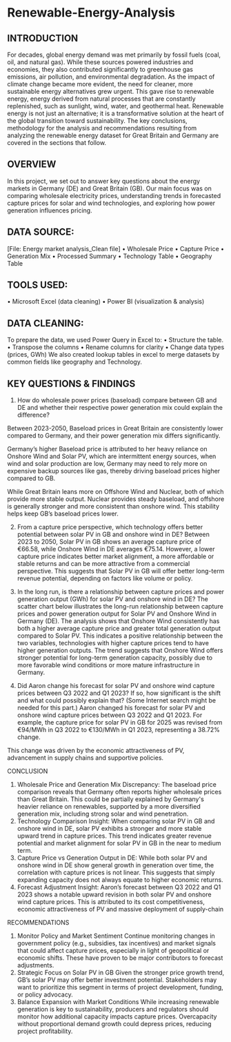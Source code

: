 # Renewable-Energy-Analysis

## INTRODUCTION
For decades, global energy demand was met primarily by fossil fuels (coal, oil, and natural gas). While these sources powered industries and economies, they also contributed significantly to greenhouse gas emissions, air pollution, and environmental degradation.
As the impact of climate change became more evident, the need for cleaner, more sustainable energy alternatives grew urgent. This gave rise to renewable energy, energy derived from natural processes that are constantly replenished, such as sunlight, wind, water, and geothermal heat.
Renewable energy is not just an alternative; it is a transformative solution at the heart of the global transition toward sustainability. 
The key conclusions, methodology for the analysis and recommendations resulting from analyzing the renewable energy dataset for Great Britain and Germany are covered in the sections that follow. 

## OVERVIEW
In this project, we set out to answer key questions about the energy markets in Germany (DE) and Great Britain (GB). Our main focus was on comparing wholesale electricity prices, understanding trends in forecasted capture prices for solar and wind technologies, and exploring how power generation influences pricing.

## DATA SOURCE:
[File: Energy market analysis_Clean file]
•	Wholesale Price
•	Capture Price
•	Generation Mix
•	Processed Summary
•	Technology Table
•	Geography Table


## TOOLS USED:
•	Microsoft Excel (data cleaning)
•	Power BI (visualization & analysis)

## DATA CLEANING:
To prepare the data, we used Power Query in Excel to:
•	Structure the table.
•	Transpose the columns
•	Rename columns for clarity
•	Change data types (prices, GWh)
We also created lookup tables in excel to merge datasets by common fields like geography and Technology.

## KEY QUESTIONS & FINDINGS
1.	How do wholesale power prices (baseload) compare between GB and DE and whether their respective power generation mix could explain the difference?

Between 2023-2050, Baseload prices in Great Britain are consistently lower compared to Germany, and their power generation mix differs significantly. 


Germany’s higher Baseload price is attributed to her heavy reliance on Onshore Wind and Solar PV, which are intermittent energy sources, when wind and solar production are low, Germany may need to rely more on expensive backup sources like gas, thereby driving baseload prices higher compared to GB.
 
 While Great Britain leans more on Offshore Wind and Nuclear, both of which provide more stable output. Nuclear provides steady baseload, and offshore is generally stronger and more consistent than onshore wind. This stability helps keep GB’s baseload prices lower.
 




2.	From a capture price perspective, which technology offers better potential between solar PV in GB and onshore wind in DE? 
Between 2023 to 2050, Solar PV in GB shows an average capture price of €66.58, while Onshore Wind in DE averages €75.14.  However, a lower capture price indicates better market alignment, a more affordable or stable returns and can be more attractive from a commercial perspective. This suggests that Solar PV in GB will offer better long-term revenue potential, depending on factors like volume or policy.

 

3.	In the long run, is there a relationship between capture prices and power generation output (GWh) for solar PV and onshore wind in DE? 
The scatter chart below illustrates the long-run relationship between capture prices and power generation output for Solar PV and Onshore Wind in Germany (DE). The analysis shows that Onshore Wind consistently has both a higher average capture price and greater total generation output compared to Solar PV. This indicates a positive relationship between the two variables, technologies with higher capture prices tend to have higher generation outputs. The trend suggests that Onshore Wind offers stronger potential for long-term generation capacity, possibly due to more favorable wind conditions or more mature infrastructure in Germany.

 



4.	Did Aaron change his forecast for solar PV and onshore wind capture prices between Q3 2022 and Q1 2023? If so, how significant is the shift and what could possibly explain that? (Some Internet search might be needed for this part.) 
Aaron changed his forecast for solar PV and onshore wind capture prices between Q3 2022 and Q1 2023. For example, the capture price for solar PV in GB for 2025 was revised from €94/MWh in Q3 2022 to €130/MWh in Q1 2023, representing a 38.72% change.

 
This change was driven by the economic attractiveness of PV, advancement in supply chains and supportive policies.

CONCLUSION
1.	Wholesale Price and Generation Mix Discrepancy:
The baseload price comparison reveals that Germany often reports higher wholesale prices than Great Britain. This could be partially explained by Germany's heavier reliance on renewables, supported by a more diversified generation mix, including strong solar and wind penetration.
2.	Technology Comparison Insight:
When comparing solar PV in GB and onshore wind in DE, solar PV exhibits a stronger and more stable upward trend in capture prices. This trend indicates greater revenue potential and market alignment for solar PV in GB in the near to medium term.
3.	Capture Price vs Generation Output in DE:
While both solar PV and onshore wind in DE show general growth in generation over time, the correlation with capture prices is not linear. This suggests that simply expanding capacity does not always equate to higher economic returns.
4.	Forecast Adjustment Insight:
Aaron’s forecast between Q3 2022 and Q1 2023 shows a notable upward revision in both solar PV and onshore wind capture prices. This is attributed to its cost competitiveness, economic attractiveness of PV and massive deployment of supply-chain

RECOMMENDATIONS
1.	Monitor Policy and Market Sentiment
Continue monitoring changes in government policy (e.g., subsidies, tax incentives) and market signals that could affect capture prices, especially in light of geopolitical or economic shifts. These have proven to be major contributors to forecast adjustments.
2.	Strategic Focus on Solar PV in GB
Given the stronger price growth trend, GB’s solar PV may offer better investment potential. Stakeholders may want to prioritize this segment in terms of project development, funding, or policy advocacy.
3.	Balance Expansion with Market Conditions
While increasing renewable generation is key to sustainability, producers and regulators should monitor how additional capacity impacts capture prices. Overcapacity without proportional demand growth could depress prices, reducing project profitability.
